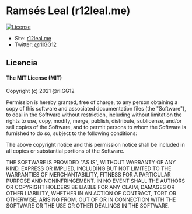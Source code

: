 # Ramsés Leal (r12leal.me)

[![License](https://img.shields.io/github/license/R12Leal/R12Leal.github.io.svg?branch=master)](https://github.com/R12Leal/R12Leal.github.io/blob/master/LICENSE)

* Site: [r12leal.me](http://r12leal.me)
* Twitter: [@rllGG12](http://twitter.com/rllGG12)

## Licencia

#### The MIT License (MIT)

Copyright (c) 2021 @rllGG12

Permission is hereby granted, free of charge, to any person obtaining a copy
of this software and associated documentation files (the "Software"), to deal
in the Software without restriction, including without limitation the rights
to use, copy, modify, merge, publish, distribute, sublicense, and/or sell
copies of the Software, and to permit persons to whom the Software is
furnished to do so, subject to the following conditions:

The above copyright notice and this permission notice shall be included in all
copies or substantial portions of the Software.

THE SOFTWARE IS PROVIDED "AS IS", WITHOUT WARRANTY OF ANY KIND, EXPRESS OR
IMPLIED, INCLUDING BUT NOT LIMITED TO THE WARRANTIES OF MERCHANTABILITY,
FITNESS FOR A PARTICULAR PURPOSE AND NONINFRINGEMENT. IN NO EVENT SHALL THE
AUTHORS OR COPYRIGHT HOLDERS BE LIABLE FOR ANY CLAIM, DAMAGES OR OTHER
LIABILITY, WHETHER IN AN ACTION OF CONTRACT, TORT OR OTHERWISE, ARISING FROM,
OUT OF OR IN CONNECTION WITH THE SOFTWARE OR THE USE OR OTHER DEALINGS IN THE
SOFTWARE.
